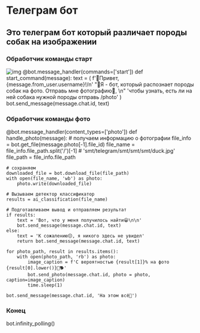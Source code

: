 # Телеграм бот
## Это телеграм бот который различает породы собак на изображении ##
### Обработчик команды старт
![img](<img width="846" height="166" alt="image" src="https://github.com/user-attachments/assets/88900a09-eca8-4e95-8a55-aa19eb017133" />) 
@bot.message_handler(commands=['start']) 
def start_command(message):
    text = (
        f'👋Привет, {message.from_user.username}!/n'
        "🤖Я - бот, который распознает породы собак на фото. Отправь мне фотографию🌇, \n"
        'чтобы узнать, есть ли на ней собака нужной породы отправь /photo'
    )
    bot.send_message(message.chat.id, text)
### Обработчик команды фото
@bot.message_handler(content_types=['photo'])
def handle_photo(message):
    # получаем информацию о фотографии
    file_info = bot.get_file(message.photo[-1].file_id)
    file_name = file_info.file_path.split('/')[-1] # 'smt/telegram/smt/smt/smt/duck.jpg'
    file_path = file_info.file_path 

    # сохраняем
    downloaded_file = bot.download_file(file_path)
    with open(file_name, 'wb') as photo:
        photo.write(downloaded_file)

    # Вызываем детектор классификатор
    results = ai_classification(file_name)

    # Подготавливаем вывод и отправляем результат
    if results:
        text = 'Вот, что у меня получилось найти😁\n\n'
        bot.send_message(message.chat.id, text)
    else:
        text = 'К сожалению😔, я никого здесь не увидел'
        return bot.send_message(message.chat.id, text)

    for photo_path, result in results.items():
        with open(photo_path, 'rb') as photo:
            image_caption = f'С вероятностью {result[1]}% на фото {result[0].lower()}🐶🐕'
            bot.send_photo(message.chat.id, photo = photo, caption=image_caption)
            time.sleep(1)

    bot.send_message(message.chat.id, 'На этом всё👋')
    
### Конец
bot.infinity_polling()
